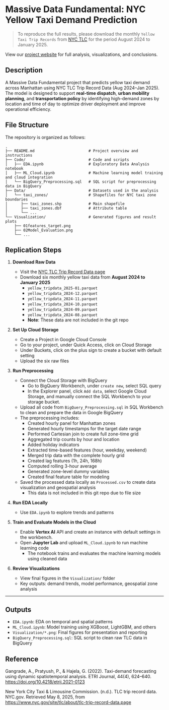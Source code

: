 # Massive Data Fundamental: NYC Yellow Taxi Demand Prediction
> To reproduce the full results, please download the monthly `Yellow Taxi Trip Records` from [NYC TLC](https://www.nyc.gov/site/tlc/about/tlc-trip-record-data.page) for the period August 2024 to January 2025.

View our [project website](https://www.notion.so/Massive-Data-Fundamental-Final-Project-NYC-Yellow-Taxi-Demand-Prediction-1dedc0943b7b80ff890cc49bf38c3476?pvs=4) for full analysis, visualizations, and conclusions.

## Description
A Massive Data Fundamental project that predicts yellow taxi demand across Manhattan using NYC TLC Trip Record Data (Aug 2024–Jan 2025). The model is designed to support **real-time dispatch**, **urban mobility planning**, and **transportation policy** by identifying high-demand zones by location and time of day to optimize driver deployment and improve operational efficiency.


## File Structure
The repository is organized as follows:
```
.
├── README.md                        # Project overview and instructions
├── Code/                            # Code and scripts
│   ├── EDA.ipynb                    # Exploratory Data Analysis notebook
│   ├── ML_Cloud.ipynb               # Machine learning model training and cloud integration
│   └── BigQuery_Preprocessing.sql   # SQL script for preprocessing data in BigQuery
├── Data/                            # Datasets used in the analysis
│   └── taxi_zones/                  # Shapefiles for NYC taxi zone boundaries
│      ├── taxi_zones.shp            # Main shapefile
│      ├── taxi_zones.dbf            # Attribute table
│      └── ...
└── Visualization/                   # Generated figures and result plots
    ├── 01features_target.png
    ├── 02Model_Evaluation.png
    └── ...
```

## Replication Steps

1. **Download Raw Data**
      - Visit the [NYC TLC Trip Record Data page](https://www.nyc.gov/site/tlc/about/tlc-trip-record-data.page)
      - Download six monthly yellow taxi data from **August 2024 to January 2025**
        - `yellow_tripdata_2025-01.parquet`
        - `yellow_tripdata_2024-12.parquet`
        - `yellow_tripdata_2024-11.parquet`
        - `yellow_tripdata_2024-10.parquet`
        - `yellow_tripdata_2024-09.parquet`
        - `yellow_tripdata_2024-08.parquet`
        - **Note**: These data are not included in the git repo

2. **Set Up Cloud Storage** 
      - Create a Project in Google Cloud Console
      - Go to your project, under Quick Access, click on Cloud Storage
      - Under Buckets, click on the plus sign to create a bucket with default setting
      - Upload the six raw files

4. **Run Preprocessing**
      - Connect the Cloud Storage with BigQuery
        - Go to BigQuery Workbench, under `create new`, select SQL query 
        - In the Explorer panel, click `Add data`, select Google Cloud Storage, and manually connect the SQL Workbench to your storage bucket.
      - Upload all code from `BigQuery_Preprocessing.sql` in SQL Workbench to clean and prepare the data in Google BigQuery
      - The preprocessing includes:
        - Created hourly panel for Manhattan zones
        - Generated hourly timestamps for the target date range
        - Performed Cartesian join to create full zone-time grid
        - Aggregated trip counts by hour and location
        - Added holiday indicators
        - Extracted time-based features (hour, weekday, weekend)
        - Merged trip data with the complete hourly grid
        - Created lag features (1h, 24h, 168h)
        - Computed rolling 3-hour average
        - Generated zone-level dummy variables
        - Created final feature table for modeling
      - Saved the processed data locally as `Processed.csv` to create data visualization and geospatial analysis
        - This data is not included in this git repo due to file size

6.	**Run EDA Locally**
      - Use `EDA.ipynb` to explore trends and patterns

7.	**Train and Evaluate Models in the Cloud** 
      - Enable **Vertex AI** API and create an instance with default settings in the workbench.
      - Open **Jupyter Lab** and upload `ML_Cloud.ipynb` to run machine learning code
        - The notebook trains and evaluates the machine learning models using cleaned data

8. **Review Visualizations**
      - View final figures in the `Visualization/` folder
      - Key outputs: demand trends, model performance, geospatial zone analysis
---

## Outputs

- `EDA.ipynb`: EDA on temporal and spatial patterns
- `ML_Cloud.ipynb`: Model training using XGBoost, LightGBM, and others
- `Visualization/*.png`: Final figures for presentation and reporting
- `BigQuery_Preprocessing.sql`: SQL script to clean raw TLC data in BigQuery

## Reference
Gangrade, A., Pratyush, P., & Hajela, G. (2022). Taxi-demand forecasting using dynamic spatiotemporal analysis. ETRI Journal, 44(4), 624–640. https://doi.org/10.4218/etrij.2021-0123​ 

New York City Taxi & Limousine Commission. (n.d.). TLC trip record data. NYC.gov. Retrieved May 8, 2025, from https://www.nyc.gov/site/tlc/about/tlc-trip-record-data.page
